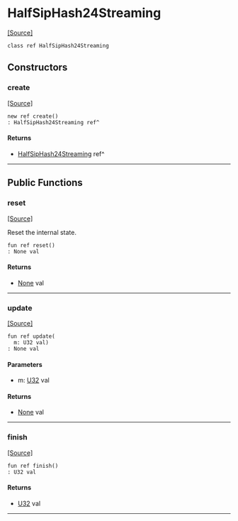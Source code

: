 # HalfSipHash24Streaming
<span class="source-link">[[Source]](src/valbytes/_siphash.md#L180)</span>
```pony
class ref HalfSipHash24Streaming
```

## Constructors

### create
<span class="source-link">[[Source]](src/valbytes/_siphash.md#L188)</span>


```pony
new ref create()
: HalfSipHash24Streaming ref^
```

#### Returns

* [HalfSipHash24Streaming](valbytes-HalfSipHash24Streaming.md) ref^

---

## Public Functions

### reset
<span class="source-link">[[Source]](src/valbytes/_siphash.md#L191)</span>


Reset the internal state.


```pony
fun ref reset()
: None val
```

#### Returns

* [None](builtin-None.md) val

---

### update
<span class="source-link">[[Source]](src/valbytes/_siphash.md#L201)</span>


```pony
fun ref update(
  m: U32 val)
: None val
```
#### Parameters

*   m: [U32](builtin-U32.md) val

#### Returns

* [None](builtin-None.md) val

---

### finish
<span class="source-link">[[Source]](src/valbytes/_siphash.md#L208)</span>


```pony
fun ref finish()
: U32 val
```

#### Returns

* [U32](builtin-U32.md) val

---

